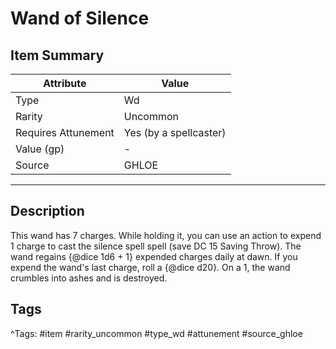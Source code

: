 # Wand of Silence

## Item Summary

| Attribute            | Value                        |
|----------------------|------------------------------|
| Type                 | Wd |
| Rarity               | Uncommon             |
| Requires Attunement  | Yes (by a spellcaster)                |
| Value (gp)           | -    |
| Source               | GHLOE |

---

## Description

This wand has 7 charges. While holding it, you can use an action to expend 1 charge to cast the silence spell spell (save DC 15 Saving Throw). The wand regains {@dice 1d6 + 1} expended charges daily at dawn. If you expend the wand's last charge, roll a {@dice d20}. On a 1, the wand crumbles into ashes and is destroyed.

## Tags

^Tags: #item #rarity_uncommon #type_wd #attunement #source_ghloe